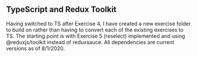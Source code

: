 ## TypeScript and Redux Toolkit

Having switched to TS after Exercise 4, I have created a new exercise folder to build on rather than having to convert each of the existing exercises to TS. The starting point is with Exercise 5 (reselect) implemented and using @reduxjs/toolkit instead of reduxsauce. All dependencies are current versions as of 8/1/2020.
